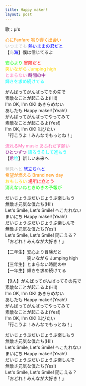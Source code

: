 ```yaml
---
title: Happy maker!
layout: post
---
```

歌：μ's

<p><font color="darkorange">心にFanfare 鳴り響く出会い</font><br />
<font color="silver">いつまでも</font> <font color="blue">熱いままの君だと</font><br />
【<font color="silver">鸟</font><font color="blue">海</font>】僕は信じてるよ</p>

<p><font color="lime">安心より</font> <font color="red">冒険だと</font><br />
<font color="gold">笑いながら Jumping high</font><br />
<font color="hotpink">とまらない</font> <font color="purple">時間の中</font><br />
<font color="cyan">輝きを求め続けてる</font></p>

<p>がんばってがんばってその先で<br />
素敵なことが起こるよ(Hi!)<br />
I'm OK, I'm OK! あきらめない<br />
あしたも Happy maker!(Yeah!)<br />
がんばってがんばってやってみて<br />
素敵なことが起こるよ(Yes!)<br />
I'm OK, I'm OK! 叫びたい<br />
「行こうよ！みんなでもっとね！」</p>

<p><font color="hotpink">流れるMy music あふれだす願い</font><br />
<font color="purple">ひとつずつ</font> <font color="cyan">語ろうそして進もう</font><br />
【<font color="purple">希</font><font color="cyan">绘</font>】新しい未来へ</p>

<p><font color="silver">発見へと</font> <font color="blue">旅立ちへと</font><br />
<font color="darkorange">希望が燃える Brand new day</font><br />
<font color="gold">おもしろい</font> <font color="red">場所に立とう</font><br />
<font color="lime">消えないねときめきの予報が</font></p>

<p>だいじょうぶだいじょうぶ楽しもう<br />
無敵さ元気な僕たち(Hi!)<br />
Let's Smile, Let's Smile! へこたれない<br />
まいにち Happy maker!(Yeah!)<br />
だいじょうぶだいじょうぶ楽しんで<br />
無敵さ元気な僕たち(Yes!)<br />
Let's Smile, Let's Smile! 聞こえる？<br />
「おどれ！みんなが大好き！」</p>

<p>【二年生】安心より冒険だと<br />
　　　　　笑いながら Jumping high<br />
【三年生】とまらない時間の中<br />
【一年生】輝きを求め続けてる</p>

<p>【9人】がんばってがんばってその先で<br />
素敵なことが起こるよ(Hi!)<br />
I'm OK, I'm OK! あきらめない<br />
あしたも Happy maker!(Yeah!)<br />
がんばってがんばってやってみて<br />
素敵なことが起こるよ(Yes!)<br />
I'm OK, I'm OK! 叫びたい<br />
「行こうよ！みんなでもっとね！」</p>

<p>だいじょうぶだいじょうぶ楽しもう<br />
無敵さ元気な僕たち(Hi!)<br />
Let's Smile, Let's Smile! へこたれない<br />
まいにち Happy maker!(Yeah!)<br />
だいじょうぶだいじょうぶ楽しんで<br />
無敵さ元気な僕たち(Yes!)<br />
Let's Smile, Let's Smile! 聞こえる？<br />
「おどれ！みんなが大好き！」</p>